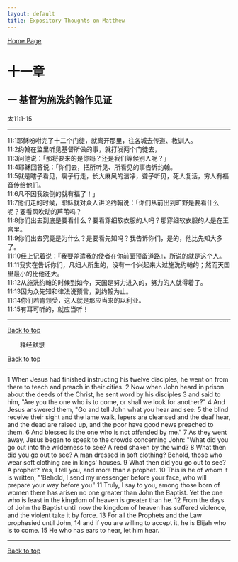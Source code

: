 ```yaml
---
layout: default
title: Expository Thoughts on Matthew
---
```

[ Home Page ]({{site.baseurl}}/index) <br>

<a name="0"></a>
# 十一章 

## 一 基督为施洗约翰作见证

太11:1-15

***

11:1耶稣吩咐完了十二个门徒，就离开那里，往各城去传道、教训人。<br>
11:2约翰在监里听见基督所做的事，就打发两个门徒去，<br>
11:3问他说：「那将要来的是你吗？还是我们等候别人呢？」<br>
11:4耶稣回答说：「你们去，把所听见、所看见的事告诉约翰。<br>
11:5就是瞎子看见，瘸子行走，长大麻风的洁净，聋子听见，死人复活，穷人有福音传给他们。<br>
11:6凡不因我跌倒的就有福了！」<br>
11:7他们走的时候，耶稣就对众人讲论约翰说：「你们从前出到旷野是要看什么呢？要看风吹动的芦苇吗？<br>
11:8你们出去到底是要看什么？要看穿细软衣服的人吗？那穿细软衣服的人是在王宫里。<br>
11:9你们出去究竟是为什么？是要看先知吗？我告诉你们，是的，他比先知大多了。<br>
11:10经上记着说：『我要差遣我的使者在你前面预备道路』，所说的就是这个人。<br>
11:11我实在告诉你们，凡妇人所生的，没有一个兴起来大过施洗约翰的；然而天国里最小的比他还大。<br>
11:12从施洗约翰的时候到如今，天国是努力进入的，努力的人就得着了。<br>
11:13因为众先知和律法说预言，到约翰为止。<br>
11:14你们若肯领受，这人就是那应当来的以利亚。<br>
11:15有耳可听的，就应当听！<br>

***

[Back to top](#0)

&emsp;&emsp;释经默想

[Back to top](#0)

***

1 When Jesus had finished instructing his twelve disciples, he went on from there to teach and preach in their cities. 2 Now when John heard in prison about the deeds of the Christ, he sent word by his disciples 3 and said to him, "Are you the one who is to come, or shall we look for another?" 4 And Jesus answered them, "Go and tell John what you hear and see: 5 the blind receive their sight and the lame walk, lepers are cleansed and the deaf hear, and the dead are raised up, and the poor have good news preached to them. 6 And blessed is the one who is not offended by me." 7 As they went away, Jesus began to speak to the crowds concerning John: "What did you go out into the wilderness to see? A reed shaken by the wind? 8 What then did you go out to see? A man dressed in soft clothing? Behold, those who wear soft clothing are in kings' houses. 9 What then did you go out to see? A prophet? Yes, I tell you, and more than a prophet. 10 This is he of whom it is written, "'Behold, I send my messenger before your face, who will prepare your way before you.' 11 Truly, I say to you, among those born of women there has arisen no one greater than John the Baptist. Yet the one who is least in the kingdom of heaven is greater than he. 12 From the days of John the Baptist until now the kingdom of heaven has suffered violence, and the violent take it by force. 13 For all the Prophets and the Law prophesied until John, 14 and if you are willing to accept it, he is Elijah who is to come. 15 He who has ears to hear, let him hear.

***

[Back to top](#0)
